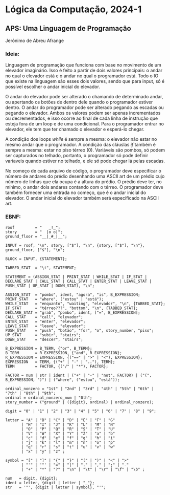 # Lógica da Computação, 2024-1

## APS: Uma Linguagem de Programação

Jerônimo de Abreu Afrange

### Ideia:
Linguagem de programação que funciona com base no movimento de um elevador imaginário. Isso é feito a partir de dois valores principais: o andar no qual o elevador está e o andar no qual o programador está. Todo o IO que existe na linguagem são esses dois valores, sendo que para input, só é possível escolher o andar inicial do elevador.

O andar do elevador pode ser alterado o chamando de determinado andar, ou apertando os botões de dentro dele quando o programador estiver dentro. O andar do programador pode ser alterado pegando as escadas ou pegando o elevador. Ambos os valores podem ser apenas incrementados ou decrementados, e isso ocorre ao final de cada linha de instrução que esteja fora de um loop e de uma condicional. Para o programador entrar no elevador, ele tem que ter chamado o elevador e esperá-lo chegar.

A condição dos loops *while* é sempre a mesma: o elevador não estar no mesmo andar que o programador. A condição das cláuslas *if* também é sempre a mesma: estar no piso térreo (0). Variáveis são pombos, só podem ser capturados no telhado, portanto, o programador só pode definir varíaveis quando estiver no telhado, e ele só pode chegar lá pelas escadas.

No começo de cada arquivo de código, o programador deve especificar o número de andares do prédio desenhando uma ASCII art de um prédio cujo número de linhas que ela ocupa é a altura do prédio. O prédio deve ter, no mínimo, o andar dois andares contando com o térreo. O programador deve também fornecer uma entrada no começo, que é o andar inicial do elevador. O andar inicial do elevador também será especificado na ASCII art.

### EBNF:

```
roof         = "   _!_";
story        = "  |o o|";
ground_floor = "__|_#_|__";

INPUT = roof, "\n", story, ["$"], "\n", {story, ["$"], "\n"}, ground_floor, ["$"], "\n";

BLOCK = INPUT, {STATEMENT};

TABBED_STAT  = "\t", STATEMENT;

STATEMENT = (ASSIGN_STAT | PRINT_STAT | WHILE_STAT | IF_STAT | DECLARE_STAT | CALL_STAT | CALL_STAT | ENTER_STAT | LEAVE_STAT | PUSH_STAT | UP_STAT | DOWN_STAT), "\n";

ASSIGN_STAT  = "pombo", ident, "agora", "is", B_EXPRESSION;
PRINT_STAT   = "where", ("estou" | "está");
WHILE_STAT   = "enquanto", "waiting", "elevador", "\n", {TABBED_STAT};
IF_STAT      = "térreo???", "bottom", "\n", {TABBED_STAT}; 
DECLARE_STAT = "grab", "pombo", ident, ["=", B_EXPRESSION];
CALL_STAT    = "call", "elevador";
ENTER_STAT   = "enter", "elevador";
LEAVE_STAT   = "leave", "elevador";
PUSH_STAT    = "push", "botão", "for", "o", story_number, "piso";
UP_STAT      = "subir", "stairs";
DOWN_STAT    = "descer", "stairs";

B_EXPRESSION = B_TERM, {"or", B_TERM};
B_TERM       = R_EXPRESSION, {"and", R_EXPRESSION};
R_EXPRESSION = EXPRESSION, {("==" | ">" | "<"), EXPRESSION};
EXPRESSION   = TERM, {("+" | "-" | ".."), TERM};
TERM         = FACTOR, {("/" | "*"), FACTOR};

FACTOR = num | str | ident | ("+" | "-" | "not", FACTOR) | ("(", B_EXPRESSION, ")") | ("where", ("estou", "está"));

ordinal_nonzero = "1st" | "2nd" | "3rd" | "4th" | "5th" | "6th" | "7th" | "8th" | "9th";
ordinal = ordinal_nonzero_num | "0th";
story_number = ("ground" | ({digit}, ordinal) | ordinal_nonzero);

digit = "0" | "1" | "2" | "3" | "4" | "5" | "6" | "7" | "8" | "9";

letter = "A" | "B" | "C" | "D" | "E" | "F" | "G"
       | "H" | "I" | "J" | "K" | "L" | "M" | "N"
       | "O" | "P" | "Q" | "R" | "S" | "T" | "U"
       | "V" | "W" | "X" | "Y" | "Z" | "a" | "b"
       | "c" | "d" | "e" | "f" | "g" | "h" | "i"
       | "j" | "k" | "l" | "m" | "n" | "o" | "p"
       | "q" | "r" | "s" | "t" | "u" | "v" | "w"
       | "x" | "y" | "z" ;

symbol = "[" | "]" | "{" | "}" | "(" | ")" | "<" | ">"
       | "'" | '"' | "=" | "|" | "." | "," | ";" | "-" 
       | "+" | "*" | "?" | "\n" | "\t" | "\r" | "\f" | "\b" ;

num   = digit, {digit};
ident = letter, {digit | letter | "_"};
str   = '"', {digit | letter | symbol}, "'";
```
